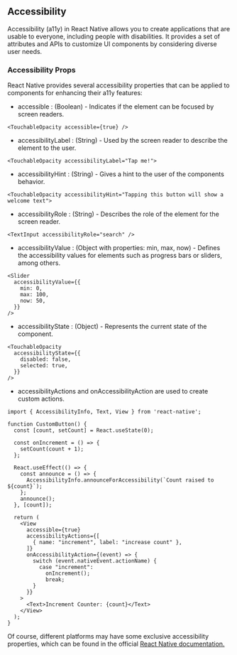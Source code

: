 ## Accessibility
Accessibility (a11y) in React Native allows you to create applications that are usable to everyone, including people with disabilities. It provides a set of attributes and APIs to customize UI components by considering diverse user needs.

### Accessibility Props
React Native provides several accessibility properties that can be applied to components for enhancing their a11y features:

- accessible : (Boolean) - Indicates if the element can be focused by screen readers.
```
<TouchableOpacity accessible={true} />
```
- accessibilityLabel : (String) - Used by the screen reader to describe the element to the user.
```
<TouchableOpacity accessibilityLabel="Tap me!">
```
- accessibilityHint : (String) - Gives a hint to the user of the components behavior.
```
<TouchableOpacity accessibilityHint="Tapping this button will show a welcome text">
```
- accessibilityRole : (String) - Describes the role of the element for the screen reader.
```
<TextInput accessibilityRole="search" />
```
- accessibilityValue : (Object with properties: min, max, now) - Defines the accessibility values for elements such as progress bars or sliders, among others.
```
<Slider
  accessibilityValue={{
    min: 0,
    max: 100,
    now: 50,
  }}
/>
```
- accessibilityState : (Object) - Represents the current state of the component.
```
<TouchableOpacity
  accessibilityState={{
    disabled: false,
    selected: true,
  }}
/>
```
- accessibilityActions and onAccessibilityAction are used to create custom actions.
```
import { AccessibilityInfo, Text, View } from 'react-native';

function CustomButton() {
  const [count, setCount] = React.useState(0);

  const onIncrement = () => {
    setCount(count + 1);
  };

  React.useEffect(() => {
    const announce = () => {
      AccessibilityInfo.announceForAccessibility(`Count raised to ${count}`);
    };
    announce();
  }, [count]);

  return (
    <View
      accessible={true}
      accessibilityActions={[
        { name: "increment", label: "increase count" },
      ]}
      onAccessibilityAction={(event) => {
        switch (event.nativeEvent.actionName) {
          case "increment":
            onIncrement();
            break;
        }
      }}
    >
      <Text>Increment Counter: {count}</Text>
    </View>
  );
}
```
Of course, different platforms may have some exclusive accessibility properties, which can be found in the official [React Native documentation.](https://reactnative.dev/docs/accessibility)